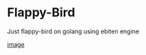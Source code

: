 # Flappy-Bird
Just flappy-bird on golang using ebiten engine

[image](https://github.com/Ishmeet/Flappy-Bird/blob/master/floppy.png)

